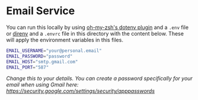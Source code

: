 # Email Service

You can run this locally by using [oh-my-zsh's dotenv plugin](https://github.com/ohmyzsh/ohmyzsh/tree/master/plugins/dotenv) and a `.env` file or [direnv](https://github.com/direnv/direnv) and a `.envrc` file in this directory with the content below. These will apply the environment variables in this files.

```bash
EMAIL_USERNAME="your@personal.email"
EMAIL_PASSWORD="password"
EMAIL_HOST="smtp.gmail.com"
EMAIL_PORT="587"
```

_Change this to your details. You can create a password specifically for your email when using Gmail here: https://security.google.com/settings/security/apppasswords_
